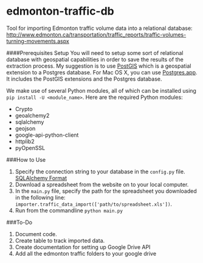 # edmonton-traffic-db
Tool for importing Edmonton traffic volume data into a relational database:
http://www.edmonton.ca/transportation/traffic_reports/traffic-volumes-turning-movements.aspx

####Prerequisites Setup
You will need to setup some sort of relational database with geospatial capabilities in order to save the results of the extraction process. My suggestion is to use [PostGIS](http://postgis.net/install) which is a geospatial extension to a Postgres database. For Mac OS X, you can use [Postgres.app](http://postgresapp.com/). It includes the PostGIS extensions and the Postgres database.

We make use of several Python modules, all of which can be installed using ``pip install -U <module_name>``. Here are the required Python modules:  
* Crypto
* geoalchemy2
* sqlalchemy
* geojson
* google-api-python-client
* httplib2
* pyOpenSSL

###How to Use  
1. Specify the connection string to your database in the ``config.py`` file. [SQLAlchemy Format](http://docs.sqlalchemy.org/en/rel_0_9/core/engines.html)
2. Download a spreadsheet from the website on to your local computer.
3. In the ``main.py`` file, specify the path for the spreadsheet you downloaded in the following line: ``importer.traffic_data_import(['path/to/spreadsheet.xls'])``.
4. Run from the commandline ``python main.py``


###To-Do
1. Document code.
2. Create table to track imported data.
3. Create documentation for setting up Google Drive API
4. Add all the edmonton traffic folders to your google drive

